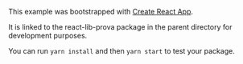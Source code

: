This example was bootstrapped with [Create React App](https://github.com/facebook/create-react-app).

It is linked to the react-lib-prova package in the parent directory for development purposes.

You can run `yarn install` and then `yarn start` to test your package.
